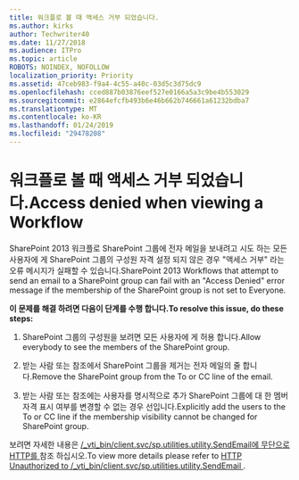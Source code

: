 ```yaml
---
title: 워크플로 볼 때 액세스 거부 되었습니다.
ms.author: kirks
author: Techwriter40
ms.date: 11/27/2018
ms.audience: ITPro
ms.topic: article
ROBOTS: NOINDEX, NOFOLLOW
localization_priority: Priority
ms.assetid: 47ceb983-f9a4-4c55-a40c-03d5c3d75dc9
ms.openlocfilehash: cced887b03876eef527e0166a5a3c9be4b553029
ms.sourcegitcommit: e2864efcfb493b6e46b662b746661a61232bdba7
ms.translationtype: MT
ms.contentlocale: ko-KR
ms.lasthandoff: 01/24/2019
ms.locfileid: "29478208"
---
```

# <a name="access-denied-when-viewing-a-workflow"></a><span data-ttu-id="031f0-102">워크플로 볼 때 액세스 거부 되었습니다.</span><span class="sxs-lookup"><span data-stu-id="031f0-102">Access denied when viewing a Workflow</span></span>

<span data-ttu-id="031f0-103">SharePoint 2013 워크플로 SharePoint 그룹에 전자 메일을 보내려고 시도 하는 모든 사용자에 게 SharePoint 그룹의 구성원 자격 설정 되지 않은 경우 "액세스 거부" 라는 오류 메시지가 실패할 수 있습니다.</span><span class="sxs-lookup"><span data-stu-id="031f0-103">SharePoint 2013 Workflows that attempt to send an email to a SharePoint group can fail with an "Access Denied" error message if the membership of the SharePoint group is not set to Everyone.</span></span>
  
 <span data-ttu-id="031f0-104">**이 문제를 해결 하려면 다음이 단계를 수행 합니다.**</span><span class="sxs-lookup"><span data-stu-id="031f0-104">**To resolve this issue, do these steps:**</span></span>
  
 1. <span data-ttu-id="031f0-105">SharePoint 그룹의 구성원을 보려면 모든 사용자에 게 허용 합니다.</span><span class="sxs-lookup"><span data-stu-id="031f0-105">Allow everybody to see the members of the SharePoint group.</span></span> 
  
 2. <span data-ttu-id="031f0-106">받는 사람 또는 참조에서 SharePoint 그룹을 제거는 전자 메일의 줄 합니다.</span><span class="sxs-lookup"><span data-stu-id="031f0-106">Remove the SharePoint group from the To or CC line of the email.</span></span> 
  
 3. <span data-ttu-id="031f0-107">받는 사람 또는 참조에는 사용자를 명시적으로 추가 SharePoint 그룹에 대 한 멤버 자격 표시 여부를 변경할 수 없는 경우 선입니다.</span><span class="sxs-lookup"><span data-stu-id="031f0-107">Explicitly add the users to the To or CC line if the membership visibility cannot be changed for SharePoint group.</span></span> 
  
<span data-ttu-id="031f0-108">보려면 자세한 내용은 [/_vti_bin/client.svc/sp.utilities.utility.SendEmail에 무단으로 HTTP를 ](https://go.microsoft.com/fwlink/?linkid=2044694&amp;clcid=0x409)참조 하십시오.</span><span class="sxs-lookup"><span data-stu-id="031f0-108">To view more details please refer to [HTTP Unauthorized to /_vti_bin/client.svc/sp.utilities.utility.SendEmail ](https://go.microsoft.com/fwlink/?linkid=2044694&amp;clcid=0x409).</span></span>
  

